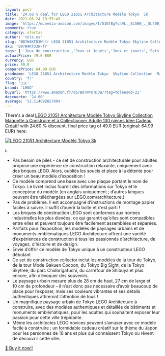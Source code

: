 ```yaml
---
layout: post
title: '24.60 % deal for LEGO 21051 Architecture Modèle Tokyo  Sk'
date: 2021-06-24 13:55:49
image: 'https://m.media-amazon.com/images/I/51NfBgYsa9L._SL500_._SL400_.jpg'
comments: true
category: ofertas
author: 'tole.es'
slug: 'B07W4KTD3W-fr LEGO 21051 Architecture Modèle Tokyo Skyline Collection...'
sku: 'B07W4KTD3W-fr'
tags: [ 'Jeux de construction','Jeux et Jouets','Jeux et jouets','Sets de jeux de construction','lego', ]
actualPrice: 49.0 EUR
currency: EUR
price: 49.0
comparePrice: 64.99 EUR
prodname: 'LEGO 21051 Architecture Modèle Tokyo  Skyline Collection  Maquette à Construire et à Collectionner Adulte  130 pièces  Idée Cadeau Créatif'
country: 'fr'
flag: '🇫🇷'
brand: 'LEGO'
buyurl: 'https://www.amazon.fr/dp/B07W4KTD3W/?tag=tolees0d-21'
descuento: '24.60'
average: '52.114092827004'
---
```


There's a deal [LEGO 21051 Architecture Modèle Tokyo  Skyline Collection  Maquette à Construire et à Collectionner Adulte  130 pièces  Idée Cadeau Créatif](https://www.amazon.fr/dp/B07W4KTD3W/?tag=tolees0d-21)  with  24.60 % discount, final price tag of  49.0 EUR (original: 64.99 EUR) here:

[![LEGO 21051 Architecture Modèle Tokyo  Sk](https://m.media-amazon.com/images/I/51NfBgYsa9L._SL500_._SL400_.jpg)](https://www.amazon.fr/dp/B07W4KTD3W/?tag=tolees0d-21)

ℹ️:

- Pas besoin de piles - ce set de construction architecturale pour adultes propose une expérience de construction relaxante, uniquement avec des briques LEGO. Alors, oubliés les soucis et place à la détente pour créer un beau modèle d’exposition !
- Ce modèle comprend une base avec une plaque portant le nom de Tokyo. Le livret inclus fournit des informations sur Tokyo et le concepteur du modèle (en anglais uniquement ; d’autres langues peuvent être téléchargées sur LEGO.com/architecture.)
- Pas de problème. Il est accompagné d’instructions de montage papier faciles à suivre. Il suffit d’ouvrir la boîte et c’est parti !
- Les briques de construction LEGO sont conformes aux normes industrielles les plus élevées, ce qui garantit qu’elles sont compatibles entre elles et peuvent toujours être facilement assemblées et séparées.
- Parfaits pour l’exposition, les modèles de paysages urbains et de monuments emblématiques LEGO Architecture offrent une variété d’expériences de construction à tous les passionnés d’architecture, de voyages, d’histoire et de design.
- Envie d’offrir ce modèle de Tokyo unique à un constructeur LEGO débutant
- Ce set de construction collector inclut les modèles de la tour de Tokyo, de la tour Mode Gakuen Cocoon, du Tokyo Big Sight, de la Tokyo Skytree, du parc Chidorigafuchi, du carrefour de Shibuya et plus encore, afin d’évoquer des souvenirs.
- Le paysage urbain mesure plus de 28 cm de haut, 27 cm de large et 10 cm de profondeur – il n’est donc pas nécessaire d’avoir beaucoup de place pour l’exposer, mais ses couleurs vibrantes et ses détails authentiques attireront l’attention de tous !
- Un magnifique paysage urbain de Tokyo LEGO Architecture à construire, avec des modèles authentiques et détaillés de bâtiments et monuments emblématiques, pour les adultes qui souhaitent exposer leur passion pour cette ville trépidante.
- Même les architectes LEGO novices peuvent s’amuser avec ce modèle facile à construire ; un formidable cadeau créatif sur le thème du Japon pour les personnes de 16 ans et plus qui connaissent Tokyo ou rêvent de découvrir cette ville.

[🛒 Buy it now!!](https://www.amazon.fr/dp/B07W4KTD3W/?tag=tolees0d-21)
